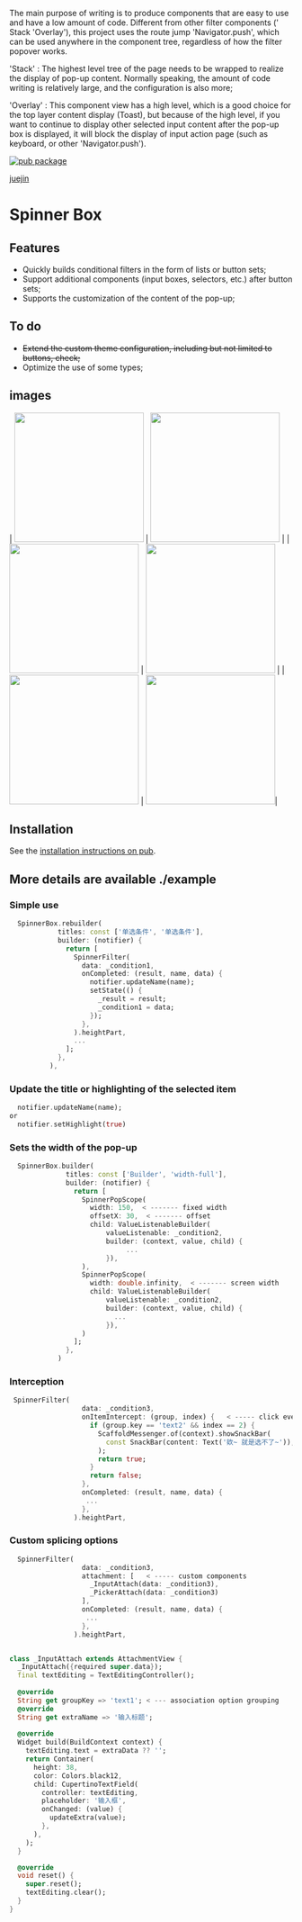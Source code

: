 The main purpose of writing is to produce components that are easy to use and have a low amount of code. Different from other filter components (' Stack 'Overlay'), this project uses the route jump 'Navigator.push', which can be used anywhere in the component tree, regardless of how the filter popover works.

'Stack' : The highest level tree of the page needs to be wrapped to realize the display of pop-up content. Normally speaking, the amount of code writing is relatively large, and the configuration is also more;

'Overlay' : This component view has a high level, which is a good choice for the top layer content display (Toast), but because of the high level, if you want to continue to display other selected input content after the pop-up box is displayed, it will block the display of input action page (such as keyboard, or other 'Navigator.push').

[![pub package](https://p3-juejin.byteimg.com/tos-cn-i-k3u1fbpfcp/19a06904e09646a79f388932c22d7aa0~tplv-k3u1fbpfcp-zoom-1.image)](https://pub.dev/packages/spinner_box) 

[juejin](https://juejin.cn/post/7227012644506435642)

# Spinner Box

## Features
- Quickly builds conditional filters in the form of lists or button sets;
- Support additional components (input boxes, selectors, etc.) after button sets;
- Supports the customization of the content of the pop-up;

## To do
- ~~Extend the custom theme configuration, including but not limited to buttons, check;~~
- Optimize the use of some types;

## images

| <img src="https://p3-juejin.byteimg.com/tos-cn-i-k3u1fbpfcp/ec9815f3261041488a556f65f3b06308~tplv-k3u1fbpfcp-watermark.image?" width="230px"> | <img src="https://p9-juejin.byteimg.com/tos-cn-i-k3u1fbpfcp/cbfaa7bf262947ecaa3276c906a9d514~tplv-k3u1fbpfcp-watermark.image?" width="230px"> |
| <img src="https://p3-juejin.byteimg.com/tos-cn-i-k3u1fbpfcp/a3233a2b7d504feca89536d20d5c8e76~tplv-k3u1fbpfcp-watermark.image?" width="230px"> | <img src="https://p3-juejin.byteimg.com/tos-cn-i-k3u1fbpfcp/b823adbfb4c248f989fc3673846b0cf0~tplv-k3u1fbpfcp-watermark.image" width="230px">  |
| <img src="https://p9-juejin.byteimg.com/tos-cn-i-k3u1fbpfcp/c6ccd765eab641df80582713a4aeb3e5~tplv-k3u1fbpfcp-watermark.image?" width="230px"> | <img src="https://p3-juejin.byteimg.com/tos-cn-i-k3u1fbpfcp/9c92e404c2b44d18b43d4f2eab619318~tplv-k3u1fbpfcp-watermark.image?" width="230px">|
 
## Installation
See the [installation instructions on pub](https://pub.dev/packages/spinner_box/install).

## More details are available ./example

### Simple use

```dart
  SpinnerBox.rebuilder(
            titles: const ['单选条件', '单选条件'],
            builder: (notifier) {
              return [
                SpinnerFilter(
                  data: _condition1,
                  onCompleted: (result, name, data) {
                    notifier.updateName(name);
                    setState(() {
                      _result = result;
                      _condition1 = data;
                    });
                  },
                ).heightPart,
                ...
              ];
            },
          ),
```

### Update the title or highlighting of the selected item

```dart
  notifier.updateName(name);
or
  notifier.setHighlight(true)
```


### Sets the width of the pop-up 

```dart
  SpinnerBox.builder(
              titles: const ['Builder', 'width-full'],
              builder: (notifier) {
                return [
                  SpinnerPopScope(
                    width: 150,  < ------- fixed width
                    offsetX: 30,  < ------- offset
                    child: ValueListenableBuilder(
                        valueListenable: _condition2,
                        builder: (context, value, child) {
                             ...
                        }),
                  ),
                  SpinnerPopScope(
                    width: double.infinity,  < ------- screen width
                    child: ValueListenableBuilder(
                        valueListenable: _condition2,
                        builder: (context, value, child) {
                          ...
                        }),
                  )
                ];
              },
            )
```

### Interception
```dart
 SpinnerFilter(
                  data: _condition3,
                  onItemIntercept: (group, index) {   < ----- click event interception
                    if (group.key == 'text2' && index == 2) {
                      ScaffoldMessenger.of(context).showSnackBar(
                        const SnackBar(content: Text('欸~ 就是选不了~')),
                      );
                      return true;
                    }
                    return false;
                  },
                  onCompleted: (result, name, data) {
                   ...
                  },
                ).heightPart,
```

### Custom splicing options
```dart
  SpinnerFilter(
                  data: _condition3,
                  attachment: [   < ----- custom components
                    _InputAttach(data: _condition3),
                    _PickerAttach(data: _condition3)
                  ],
                  onCompleted: (result, name, data) {
                   ...
                  },
                ).heightPart,
``` 
```dart

class _InputAttach extends AttachmentView {
  _InputAttach({required super.data});
  final textEditing = TextEditingController();
  
  @override
  String get groupKey => 'text1'; < --- association option grouping
  @override
  String get extraName => '输入标题';
  
  @override
  Widget build(BuildContext context) {
    textEditing.text = extraData ?? '';
    return Container(
      height: 38,
      color: Colors.black12,
      child: CupertinoTextField(
        controller: textEditing,
        placeholder: '输入框',
        onChanged: (value) {
          updateExtra(value);
        },
      ),
    );
  }

  @override
  void reset() {
    super.reset();
    textEditing.clear();
  }
}

```
